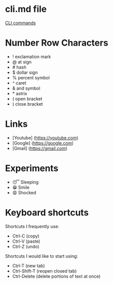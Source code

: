 # cli.md file
[CLI commands](docs/cli.md)  

# Number Row Characters
+ ! exclamation mark
+ @ at sign
+ \# hash
+ $ dollar sign
+ % percent symbol
+ ^ caret
+ & and symbol
+ \* astrix
+ ( open bracket
+ ) close bracket
# Links
+ [Youtube] (https://youtube.com)
+ [Google] (https://google.com)
+ [Gmail] (https://gmail.com)
# Experiments
+ :sleeping: Sleeping
+ :grin: Smile
+ :anguished: Shocked
# Keyboard shortcuts
Shortcuts I frequently use: 
- Ctrl-C (copy)
- Ctrl-V (paste)
- Ctrl-Z (undo)

Shortcuts I would like to start using: 
- Ctrl-T (new tab)
- Ctrl-Shift-T (reopen closed tab)
- Ctrl-Delete (delete portions of text at once)
